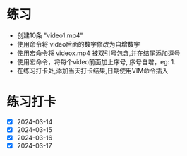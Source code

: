 # 练习

- 创建10条 "video1.mp4"
- 使用命令将 video后面的数字修改为自增数字
- 使用宏命令将 videox.mp4 被双引号包含,并在结尾添加逗号
- 使用宏命令，将每个video前面加上序号, 序号自增，eg: 1.
- 在练习打卡处,添加当天打卡结果,日期使用VIM命令插入

# 练习打卡
- [x] 2024-03-14
- [x] 2024-03-15 
- [x] 2024-03-16
- [x] 2024-03-17 
